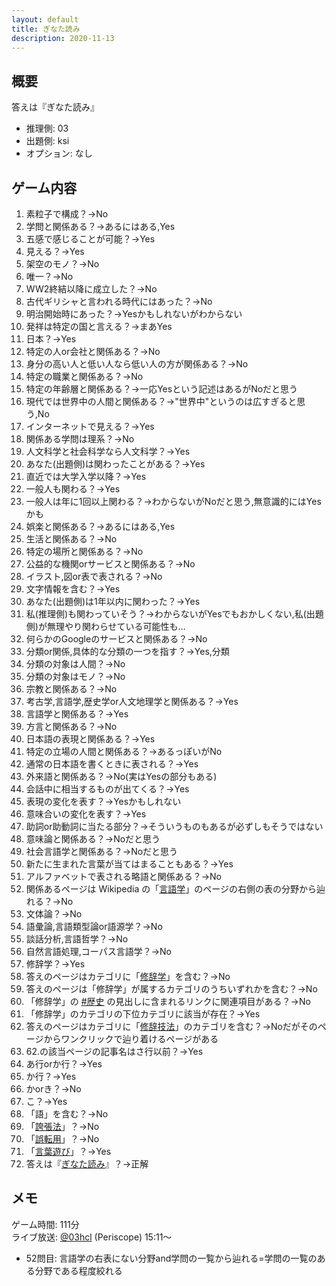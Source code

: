 ```yaml
---
layout: default
title: ぎなた読み
description: 2020-11-13
---
```


## 概要

答えは『ぎなた読み』

- 推理側: 03
- 出題側: ksi
- オプション: なし

## ゲーム内容

1. 素粒子で構成？→No
2. 学問と関係ある？→あるにはある,Yes
3. 五感で感じることが可能？→Yes
4. 見える？→Yes
5. 架空のモノ？→No
6. 唯一？→No
7. WW2終結以降に成立した？→No
8. 古代ギリシャと言われる時代にはあった？→No
9. 明治開始時にあった？→Yesかもしれないがわからない
10. 発祥は特定の国と言える？→まあYes
11. 日本？→Yes
12. 特定の人or会社と関係ある？→No
13. 身分の高い人と低い人なら低い人の方が関係ある？→No
14. 特定の職業と関係ある？→No
15. 特定の年齢層と関係ある？→一応Yesという記述はあるがNoだと思う
16. 現代では世界中の人間と関係ある？→"世界中"というのは広すぎると思う,No
17. インターネットで見える？→Yes
18. 関係ある学問は理系？→No
19. 人文科学と社会科学なら人文科学？→Yes
20. あなた(出題側)は関わったことがある？→Yes
21. 直近では大学入学以降？→Yes
22. 一般人も関わる？→Yes
23. 一般人は年に1回以上関わる？→わからないがNoだと思う,無意識的にはYesかも
24. 娯楽と関係ある？→あるにはある,Yes
25. 生活と関係ある？→No
26. 特定の場所と関係ある？→No
27. 公益的な機関orサービスと関係ある？→No
28. イラスト,図or表で表される？→No
29. 文字情報を含む？→Yes
30. あなた(出題側)は1年以内に関わった？→Yes
31. 私(推理側)も関わっていそう？→わからないがYesでもおかしくない,私(出題側)が無理やり関わらせている可能性も…
32. 何らかのGoogleのサービスと関係ある？→No
33. 分類or関係,具体的な分類の一つを指す？→Yes,分類
34. 分類の対象は人間？→No
35. 分類の対象はモノ？→No
36. 宗教と関係ある？→No
37. 考古学,言語学,歴史学or人文地理学と関係ある？→Yes
38. 言語学と関係ある？→Yes
39. 方言と関係ある？→No
40. 日本語の表現と関係ある？→Yes
41. 特定の立場の人間と関係ある？→あるっぽいがNo
42. 通常の日本語を書くときに表される？→Yes
43. 外来語と関係ある？→No(実はYesの部分もある)
44. 会話中に相当するものが出てくる？→Yes
45. 表現の変化を表す？→Yesかもしれない
46. 意味合いの変化を表す？→Yes
47. 助詞or助動詞に当たる部分？→そういうものもあるが必ずしもそうではない
48. 意味論と関係ある？→Noだと思う
49. 社会言語学と関係ある？→Noだと思う
50. 新たに生まれた言葉が当てはまることもある？→Yes
51. アルファベットで表される略語と関係ある？→No
52. 関係あるページは Wikipedia の「[言語学](https://ja.wikipedia.org/wiki/%E8%A8%80%E8%AA%9E%E5%AD%A6)」のページの右側の表の分野から辿れる？→No
53. 文体論？→No
54. 語彙論,言語類型論or語源学？→No
55. 談話分析,言語哲学？→No
56. 自然言語処理,コーパス言語学？→No
57. 修辞学？→Yes
58. 答えのページはカテゴリに「[修辞学](https://ja.wikipedia.org/wiki/Category:%E4%BF%AE%E8%BE%9E%E5%AD%A6)」を含む？→No
59. 答えのページは「修辞学」が属するカテゴリのうちいずれかを含む？→No
60. 「修辞学」の [#歴史](https://ja.wikipedia.org/wiki/%E4%BF%AE%E8%BE%9E%E5%AD%A6#%E6%AD%B4%E5%8F%B2) の見出しに含まれるリンクに関連項目がある？→No
61. 「修辞学」のカテゴリの下位カテゴリに該当が存在？→Yes
62. 答えのページはカテゴリに「[修辞技法](https://ja.wikipedia.org/wiki/Category:%E4%BF%AE%E8%BE%9E%E6%8A%80%E6%B3%95)」のカテゴリを含む？→Noだがそのページからワンクリックで辿り着けるページがある
63. 62.の該当ページの記事名はさ行以前？→Yes
64. あ行orか行？→Yes
65. か行？→Yes
66. かorき？→No
67. こ？→Yes
68. 「語」を含む？→No
69. 「[誇張法](https://ja.wikipedia.org/wiki/%E8%AA%87%E5%BC%B5%E6%B3%95)」？→No
70. 「[誤転用](https://ja.wikipedia.org/wiki/%E8%AA%A4%E8%BB%A2%E7%94%A8)」？→No
71. 「[言葉遊び](https://ja.wikipedia.org/wiki/%E8%A8%80%E8%91%89%E9%81%8A%E3%81%B3)」？→Yes
72. 答えは『[ぎなた読み](https://ja.wikipedia.org/wiki/%E3%81%8E%E3%81%AA%E3%81%9F%E8%AA%AD%E3%81%BF)』？→正解

## メモ

ゲーム時間: 111分  
ライブ放送: [@03hcl](https://www.periscope.tv/03hcl/1YqJDezPQpwxV?t=15m11s) (Periscope) 15:11～

- 52問目: 言語学の右表にない分野and学問の一覧から辿れる=学問の一覧のある分野である程度絞れる
